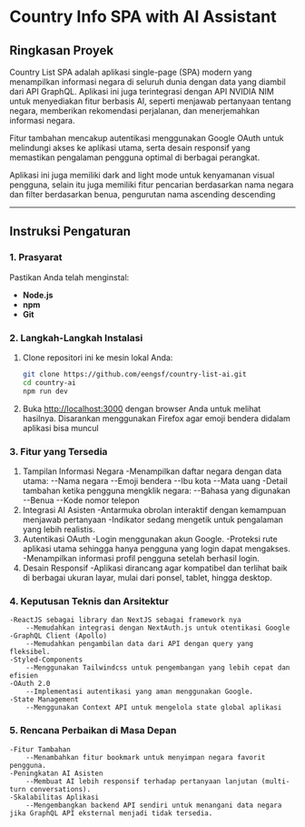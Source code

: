 # Country Info SPA with AI Assistant  

## Ringkasan Proyek  
Country List SPA adalah aplikasi single-page (SPA) modern yang menampilkan informasi negara di seluruh dunia dengan data yang diambil dari API GraphQL. Aplikasi ini juga terintegrasi dengan API NVIDIA NIM untuk menyediakan fitur berbasis AI, seperti menjawab pertanyaan tentang negara, memberikan rekomendasi perjalanan, dan menerjemahkan informasi negara.  

Fitur tambahan mencakup autentikasi menggunakan Google OAuth untuk melindungi akses ke aplikasi utama, serta desain responsif yang memastikan pengalaman pengguna optimal di berbagai perangkat. 

Aplikasi ini juga memiliki dark and light mode untuk kenyamanan visual pengguna, selain itu juga memiliki fitur pencarian berdasarkan nama negara dan filter berdasarkan benua, pengurutan nama ascending descending

---

## Instruksi Pengaturan  

### 1. **Prasyarat**
Pastikan Anda telah menginstal:  
- **Node.js** 
- **npm**
- **Git**  


### 2. **Langkah-Langkah Instalasi**  
1. Clone repositori ini ke mesin lokal Anda:  
   ```bash
   git clone https://github.com/eengsf/country-list-ai.git
   cd country-ai
   npm run dev
   ```
2. Buka [http://localhost:3000](http://localhost:3000) dengan browser Anda untuk melihat hasilnya. Disarankan menggunakan Firefox agar emoji bendera didalam aplikasi bisa muncul


### 3. **Fitur yang Tersedia**
1. Tampilan Informasi Negara
    -Menampilkan daftar negara dengan data utama:
        --Nama negara
        --Emoji bendera
        --Ibu kota
        --Mata uang
    -Detail tambahan ketika pengguna mengklik negara:
        --Bahasa yang digunakan
        --Benua
        --Kode nomor telepon
2. Integrasi AI Asisten
    -Antarmuka obrolan interaktif dengan kemampuan menjawab pertanyaan
    -Indikator sedang mengetik untuk pengalaman yang lebih realistis.
3. Autentikasi OAuth
    -Login menggunakan akun Google.
    -Proteksi rute aplikasi utama sehingga hanya pengguna yang login dapat mengakses.
    -Menampilkan informasi profil pengguna setelah berhasil login.
4. Desain Responsif
    -Aplikasi dirancang agar kompatibel dan terlihat baik di berbagai ukuran layar, mulai dari ponsel, tablet, hingga desktop.


### 4. **Keputusan Teknis dan Arsitektur**
    -ReactJS sebagai library dan NextJS sebagai framework nya
        --Memudahkan integrasi dengan NextAuth.js untuk otentikasi Google
    -GraphQL Client (Apollo)
        --Memudahkan pengambilan data dari API dengan query yang fleksibel.
    -Styled-Components 
        --Menggunakan Tailwindcss untuk pengembangan yang lebih cepat dan efisien
    -OAuth 2.0
        --Implementasi autentikasi yang aman menggunakan Google.
    -State Management
        --Menggunakan Context API untuk mengelola state global aplikasi


### 5. **Rencana Perbaikan di Masa Depan**
    -Fitur Tambahan
        --Menambahkan fitur bookmark untuk menyimpan negara favorit pengguna.
    -Peningkatan AI Asisten
        --Membuat AI lebih responsif terhadap pertanyaan lanjutan (multi-turn conversations).
    -Skalabilitas Aplikasi
        --Mengembangkan backend API sendiri untuk menangani data negara jika GraphQL API eksternal menjadi tidak tersedia.
